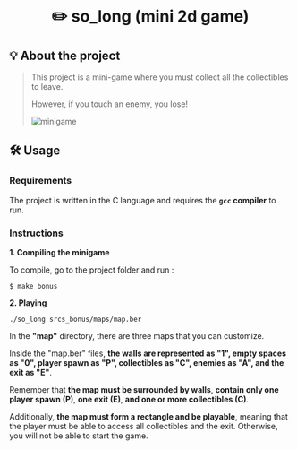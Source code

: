 <h1 align="center">
	✏️ so_long (mini 2d game)
</h1>

## 💡 About the project

> This project is a mini-game where you must collect all the collectibles to leave.
> 
> However, if you touch an enemy, you lose!
>
> ![minigame](https://s13.gifyu.com/images/SCQSG.gif)

## 🛠️ Usage

### Requirements

The project is written in the C language and requires the **`gcc` compiler** to run.

### Instructions

**1. Compiling the minigame**

To compile, go to the project folder and run :

```shell
$ make bonus
```

**2. Playing**

```shell
./so_long srcs_bonus/maps/map.ber
```
In the **"map"** directory, there are three maps that you can customize.

Inside the "map.ber" files, **the walls are represented as "1", empty spaces as "0", player spawn as "P", collectibles as "C", enemies as "A", and the exit as "E"**.

Remember that **the map must be surrounded by walls**, **contain only one player spawn (P)**, **one exit (E)**, **and one or more collectibles (C)**.

Additionally, **the map must form a rectangle and be playable**, meaning that the player must be able to access all collectibles and the exit. Otherwise, you will not be able to start the game.

